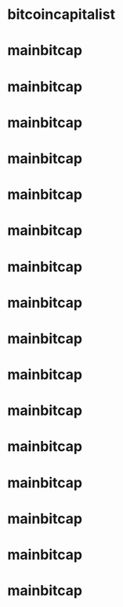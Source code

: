 # bitcoincapitalist
# mainbitcap
# mainbitcap
# mainbitcap
# mainbitcap
# mainbitcap
# mainbitcap
# mainbitcap
# mainbitcap
# mainbitcap
# mainbitcap
# mainbitcap
# mainbitcap
# mainbitcap
# mainbitcap
# mainbitcap
# mainbitcap
